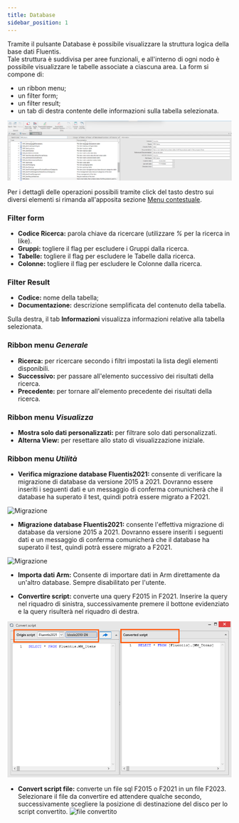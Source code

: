 ```yaml
---
title: Database
sidebar_position: 1
---
```

Tramite il pulsante Database è possibile visualizzare la struttura logica della base dati Fluentis.  
Tale struttura è suddivisa per aree funzionali, e all'interno di ogni nodo è possibile visualizzare le tabelle associate a ciascuna area.
La form si compone di:

* un ribbon menu;
* un filter form;
* un filter result;
* un tab di destra contente delle informazioni sulla tabella selezionata.

![![](/img/home/databaseSchemas/database/database_form.png)](../../../../../static/images/20241202093459.png)

Per i dettagli delle operazioni possibili tramite click del tasto destro sui diversi elementi si rimanda all'apposita sezione [Menu contestuale](menuContestuale).

### Filter form
* **Codice Ricerca:** parola chiave da ricercare (utilizzare _%_ per la ricerca in like).
* **Gruppi:** togliere il flag per escludere i Gruppi dalla ricerca.
* **Tabelle:** togliere il flag per escludere le Tabelle dalla ricerca.
* **Colonne:** togliere il flag per escludere le Colonne dalla ricerca.

### Filter Result
* **Codice:** nome della tabella;
* **Documentazione:** descrizione semplificata del contenuto della tabella.

Sulla destra, il tab **Informazioni** visualizza informazioni relative alla tabella selezionata.

### Ribbon menu _Generale_
* **Ricerca:** per ricercare secondo i filtri impostati la lista degli elementi disponibili.
* **Successivo:** per passare all'elemento successivo dei risultati della ricerca.
* **Precedente:** per tornare all'elemento precedente dei risultati della ricerca.

### Ribbon menu _Visualizza_
* **Mostra solo dati personalizzati:** per filtrare solo dati personalizzati.
* **Alterna View:** per resettare allo stato di visualizzazione iniziale.

### Ribbon menu _Utilità_
* **Verifica migrazione database Fluentis2021:** consente di verificare la migrazione di database da versione 2015 a 2021.
Dovranno essere inseriti i seguenti dati e un messaggio di conferma comunicherà che il database ha superato il test, quindi potrà essere migrato a F2021.

![Migrazione](/img/home/databaseSchemas/database/verificamigrazione.png)
* **Migrazione database Fluentis2021:** consente l'effettiva migrazione di database da versione 2015 a 2021.
Dovranno essere inseriti i seguenti dati e un messaggio di conferma comunicherà che il database ha superato il test, quindi potrà essere migrato a F2021.

![Migrazione](/img/home/databaseSchemas/database/migrazionedatabase.png)
* **Importa dati Arm:** Consente di importare dati in Arm direttamente da un'altro database. Sempre disabilitato per l'utente.

* **Convertire script:** converte una query F2015 in F2021.
Inserire la query nel riquadro di sinistra, successivamente premere il bottone evidenziato e la query risulterà nel riquadro di destra.

![](../../../../../static/images/20241202103923.png)

* **Convert script file:** converte un file sql F2015 o F2021 in un file F2023. 
Selezionare il file da convertire ed attendere qualche secondo, successivamente scegliere la posizione di destinazione del disco per lo script convertito.
![file convertito](/img/home/databaseSchemas/database/Convertire_file_script.png)

